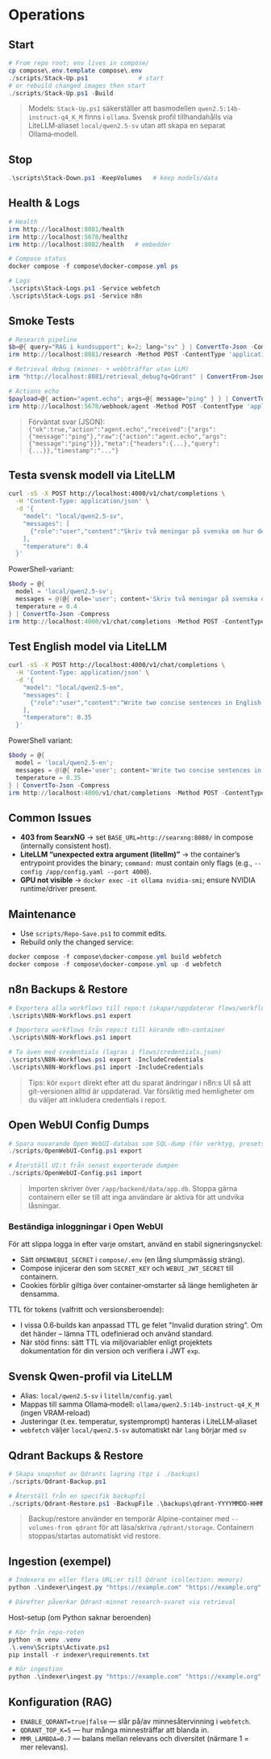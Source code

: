 # Operations

## Start
```powershell
# From repo root; env lives in compose/
cp compose\.env.template compose\.env
./scripts/Stack-Up.ps1              # start
# or rebuild changed images then start
./scripts/Stack-Up.ps1 -Build
```

> Models: `Stack-Up.ps1` säkerställer att basmodellen `qwen2.5:14b-instruct-q4_K_M` finns i `ollama`. Svensk profil tillhandahålls via LiteLLM‑aliaset `local/qwen2.5-sv` utan att skapa en separat Ollama‑modell.

## Stop
```powershell
.\scripts\Stack-Down.ps1 -KeepVolumes   # keep models/data
```

## Health & Logs
```powershell
# Health
irm http://localhost:8081/health
irm http://localhost:5678/healthz
irm http://localhost:8082/health   # embedder

# Compose status
docker compose -f compose\docker-compose.yml ps

# Logs
.\scripts\Stack-Logs.ps1 -Service webfetch
.\scripts\Stack-Logs.ps1 -Service n8n
```

## Smoke Tests
```powershell
# Research pipeline
$b=@{ query="RAG i kundsupport"; k=2; lang="sv" } | ConvertTo-Json -Compress
irm http://localhost:8081/research -Method POST -ContentType 'application/json' -Body $b

# Retrieval debug (minnes- + webbträffar utan LLM)
irm "http://localhost:8081/retrieval_debug?q=Qdrant" | ConvertFrom-Json | Format-List

# Actions echo
$payload=@{ action="agent.echo"; args=@{ message="ping" } } | ConvertTo-Json -Compress
irm http://localhost:5678/webhook/agent -Method POST -ContentType 'application/json' -Body $payload
```

> Förväntat svar (JSON): `{"ok":true,"action":"agent.echo","received":{"args":{"message":"ping"},"raw":{"action":"agent.echo","args":{"message":"ping"}}},"meta":{"headers":{...},"query":{...}},"timestamp":"..."}`

## Testa svensk modell via LiteLLM

```bash
curl -sS -X POST http://localhost:4000/v1/chat/completions \
  -H 'Content-Type: application/json' \
  -d '{
    "model": "local/qwen2.5-sv",
    "messages": [
      {"role":"user","content":"Skriv två meningar på svenska om hur denna modell används i plattformen."}
    ],
    "temperature": 0.4
  }'
```

PowerShell-variant:

```powershell
$body = @{ 
  model = 'local/qwen2.5-sv';
  messages = @(@{ role='user'; content='Skriv två meningar på svenska om hur denna modell används i plattformen.' });
  temperature = 0.4
} | ConvertTo-Json -Compress
irm http://localhost:4000/v1/chat/completions -Method POST -ContentType 'application/json' -Body $body
```

## Test English model via LiteLLM

```bash
curl -sS -X POST http://localhost:4000/v1/chat/completions \
  -H 'Content-Type: application/json' \
  -d '{
    "model": "local/qwen2.5-en",
    "messages": [
      {"role":"user","content":"Write two concise sentences in English about how this model is used in the platform."}
    ],
    "temperature": 0.35
  }'
```

PowerShell variant:

```powershell
$body = @{ 
  model = 'local/qwen2.5-en';
  messages = @(@{ role='user'; content='Write two concise sentences in English about how this model is used in the platform.' });
  temperature = 0.35
} | ConvertTo-Json -Compress
irm http://localhost:4000/v1/chat/completions -Method POST -ContentType 'application/json' -Body $body
```

## Common Issues
- **403 from SearxNG** → set `BASE_URL=http://searxng:8080/` in compose (internally consistent host).
- **LiteLLM “unexpected extra argument (litellm)”** → the container’s entrypoint provides the binary; `command:` must contain only flags (e.g., `--config /app/config.yaml --port 4000`).
- **GPU not visible** → `docker exec -it ollama nvidia-smi`; ensure NVIDIA runtime/driver present.

## Maintenance
- Use `scripts/Repo-Save.ps1` to commit edits.
- Rebuild only the changed service:
```powershell
docker compose -f compose\docker-compose.yml build webfetch
docker compose -f compose\docker-compose.yml up -d webfetch
```

## n8n Backups & Restore

```powershell
# Exportera alla workflows till repo:t (skapar/uppdaterar flows/workflows/*.json)
.\scripts\N8N-Workflows.ps1 export

# Importera workflows från repo:t till körande n8n-container
.\scripts\N8N-Workflows.ps1 import

# Ta även med credentials (lagras i flows/credentials.json)
.\scripts\N8N-Workflows.ps1 export -IncludeCredentials
.\scripts\N8N-Workflows.ps1 import -IncludeCredentials
```

> Tips: kör `export` direkt efter att du sparat ändringar i n8n:s UI så att git-versionen alltid är uppdaterad. Var försiktig med hemligheter om du väljer att inkludera credentials i repo:t.

## Open WebUI Config Dumps

```powershell
# Spara nuvarande Open WebUI-databas som SQL-dump (för verktyg, presets m.m.)
./scripts/OpenWebUI-Config.ps1 export

# Återställ UI:t från senast exporterade dumpen
./scripts/OpenWebUI-Config.ps1 import
```

> Importen skriver över `/app/backend/data/app.db`. Stoppa gärna containern eller
se till att inga användare är aktiva för att undvika låsningar.

### Beständiga inloggningar i Open WebUI

För att slippa logga in efter varje omstart, använd en stabil signeringsnyckel:

- Sätt `OPENWEBUI_SECRET` i `compose/.env` (en lång slumpmässig sträng).
- Compose injicerar den som `SECRET_KEY` och `WEBUI_JWT_SECRET` till containern.
- Cookies förblir giltiga över container‑omstarter så länge hemligheten är densamma.

TTL för tokens (valfritt och versionsberoende):
- I vissa 0.6‑builds kan anpassad TTL ge felet "Invalid duration string". Om det händer – lämna TTL odefinierad och använd standard.
- När stöd finns: sätt TTL via miljövariabler enligt projektets dokumentation för din version och verifiera i JWT `exp`.

## Svensk Qwen-profil via LiteLLM

- Alias: `local/qwen2.5-sv` i `litellm/config.yaml`
- Mappas till samma Ollama‑modell: `ollama/qwen2.5:14b-instruct-q4_K_M` (ingen VRAM‑reload)
- Justeringar (t.ex. temperatur, systemprompt) hanteras i LiteLLM‑aliaset
- `webfetch` väljer `local/qwen2.5-sv` automatiskt när `lang` börjar med `sv`

## Qdrant Backups & Restore

```powershell
# Skapa snapshot av Qdrants lagring (tgz i ./backups)
./scripts/Qdrant-Backup.ps1

# Återställ från en specifik backupfil
./scripts/Qdrant-Restore.ps1 -BackupFile .\backups\qdrant-YYYYMMDD-HHMMSS.tgz
```

> Backup/restore använder en temporär Alpine-container med `--volumes-from qdrant` för
> att läsa/skriva `/qdrant/storage`. Containern stoppas/startas automatiskt vid restore.

## Ingestion (exempel)

```powershell
# Indexera en eller flera URL:er till Qdrant (collection: memory)
python .\indexer\ingest.py "https://example.com" "https://example.org"

# Därefter påverkar Qdrant-minnet research-svaret via retrieval
```

Host-setup (om Python saknar beroenden)

```powershell
# Kör från repo-roten
python -m venv .venv
.\.venv\Scripts\Activate.ps1
pip install -r indexer\requirements.txt

# Kör ingestion
python .\indexer\ingest.py "https://example.com" "https://example.org"
```

## Konfiguration (RAG)

- `ENABLE_QDRANT=true|false` — slår på/av minnesåtervinning i `webfetch`.
- `QDRANT_TOP_K=5` — hur många minnesträffar att blanda in.
- `MMR_LAMBDA=0.7` — balans mellan relevans och diversitet (närmare 1 = mer relevans).
